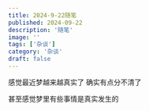 ```yaml
---
title: 2024-9-22随笔
published: 2024-09-22
description: '随笔'
image: ''
tags: ['杂谈']
category: '杂谈'
draft: false 
---
```


感觉最近梦越来越真实了 确实有点分不清了

甚至感觉梦里有些事情是真实发生的





